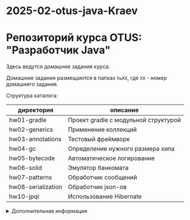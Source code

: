 # 2025-02-otus-java-Kraev
# Репозиторий курса OTUS: "Разработчик Java"

Здесь ведутся домашние задания курса.

Домашние задания размещаются в папках `hwХХ`, где `ХХ` - номер домашнего задания.

Структура каталога:

| директория         | описание                             |
|--------------------|--------------------------------------|
| hw01-gradle        | Проект gradle с модульной структурой |
| hw02-generics      | Применение коллекций                 |
| hw03-annotations   | Тестовый фреймворк                   |
| hw04-gc            | Определение нужного размера хипа     |
| hw05-bytecode      | Автоматическое логирование           |
| hw06-solid         | Эмулятор банкомата                   |
| hw07-patterns      | Обработчик сообщений                 |
| hw08-serialization | Обработчик json-ов                   |
| hw10-jpql          | Использование Hibernate              |

<details>
<summary>Дополнительная информация</summary>

## Окружение
На курсе “Разработчик Java” используется следующее окружение:
* Git
* Java 21
* Maven/Gradle последние версии
* IntelliJ IDEA Community Edition (и выше) 

* Далее приведены основные шаги по подготовке и настройке окружения для ОС Windows

## Краткая инструкция к формированию ПР (github)

Для того, чтобы сформировать ПР, в который бы попали коммиты только текущей работы необходимо выполнить следующие действия:
* До выполнения работы (!), находясь в maser-ветке создать новую ветку под текущую работу. Это можно сделать с помощью команды “git checkout –b XXX”, где XXX название новой ветки
* Выполнить в этой ветке работу
* Закоммитить (команда “git commit”), запушить (команда “git push”)
* Создать pull request на сайте странице github (Pull requests -> New pull request)
* Послать ссылку на созданный ПР чат работы, в ЛК студента на сайте Отус
* Когда работа будет принята смерджить ветку с master с помощью соответствующей кнопки в ПР на github (“Merge pull request”)

Первый пункт самый важный. Если создать ветку, когда уже часть работы выполнено, то в ПР. эти коммиты не попадут и на них нельзя будет написать комментарии


### Основные команды git:

* git checkout "branch_name" – переключиться на существующую ветку (branch_name - имя ветки на которую нужно переключиться)
* git checkout -b "branch_name" – создать ветку
* git add . – добавить все (точка в конце команды) новые файлы под управление git
* git commit -m "comment" – коммит изменений (comment - комментарий к коммиту)
* Отправка изменений в удаленный репозиторий (branch_name - имя текущей ветки)
* * git push --set-upstream origin "branch_name" – первый раз после создания ветки 
* * git push – во всех остальных случаях 

## Правила оформления кода, принятые на курсе “Разработчик на Spring Framework”
1. Имя группы проекта пишется маленькими буквами с разделением слов точкой. Например:
   "ru.otus".
2. Имя проекта пишется через дефис маленькими буквами в kebab-case.
3. Пакеты именуются так же как имя группы проекта.
4. Имена классов именуются с большой буквы в CamelCase.
5. Имена переменных, полей классов, параметров методов и самих методов пишутся с
   маленькой буквы в lowerCamelCase.
6. Имена констант пишутся большими буквами в SCREAMING_SNAKE_CASE.
7. Названия должны нести смысловую нагрузку и желательно не сокращаться (кроме
   общепринятых сокращений типа Impl, Config, App).
8. Имя класса/поля/переменной/метода должны соответствовать содержимому. Например,
   лучше не стоит даже временно класть значение счетчика в переменную обозначающую
   возраст.
9. Если класс принадлежит к определенному слою (Service, Dao, Transformer, Dto) то это нужно
   отразить в его названии. Исключением являются доменные объекты. Model и Domain (а так
   же Data и Object) не нужно добавлять в название.
10. Интерфейсам нужно давать "нормальное" имя без приставок, показывающих
    принадлежность к интерфейсам, а к имени реализации добавлять или (лучше) добавить в
    название особенности реализации (например, PersonDaoJdbc для интерфейса PersonDao).
11. Классы должны лежать в пакетах. Главный класс, точка входа в приложение, лежит в
    корневом пакете (имя группы + еще что-то, например: "ru.otus.homework"), а все остальные
    классы должны лежать в подпакетах.
12. Все поля классов должны быть приватными и быть доступными только через методы
    (геттеры и сеттеры).
13. Если значение поля не меняется в процессе выполнения, оно должно быть final.
14. Константы должны быть static final. Без static это не константы.
15. Хелперы (утилитные классы со статическими методами) должны быть final и иметь
    приватный конструктор. Но в spring лучше использовать полноценные singleton-бины. Без
    статики.
16. Код должен быть отформатирован так же, как это бы произошло при нажатии сочетания
    клавиш Alt + Ctrl + L в IDEA (пробелы после запятых, по краям от арифметических знаков и
    т.д).
17. Желательно писать блок {} даже для if-а и for-а (для for-а это обязательно) с телом в одну
    строку. Так же это блок должен находиться на следующей строке после оператора.
    Исключением является, если тело if содержит return.
18. Если несколько строк кода выполняют законченное действие, то они должны быть
    вынесены в метод.
19. Если один или несколько методов не относятся напрямую к логике класса, то они должны
    быть вынесены в отдельный класс (например, сервис).
    Данные правила подготовлены на основе следующих соглашений:

* https://www.oracle.com/technetwork/java/javase/documentation/codeconvtoc-136057.html
* https://maven.apache.org/guides/mini/guide-naming-conventions.html
* https://google.github.io/styleguide/javaguide.html
* https://github.com/spring-projects/spring-framework/wiki/Code-Style
</details>
